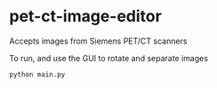 # pet-ct-image-editor

Accepts images from Siemens PET/CT scanners


To run, and use the GUI to rotate and separate images
```
python main.py
```
